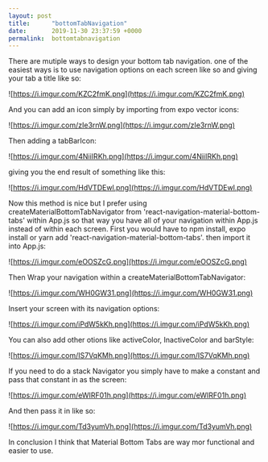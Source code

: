 ```yaml
---
layout: post
title:      "bottomTabNavigation"
date:       2019-11-30 23:37:59 +0000
permalink:  bottomtabnavigation
---
```



There are mutiple ways to design your bottom tab navigation. one of the easiest ways is to use navigation options on each screen like so and giving your tab a title like so:

![https://i.imgur.com/KZC2fmK.png](https://i.imgur.com/KZC2fmK.png)

And you can add an icon simply by importing from expo vector icons:

![https://i.imgur.com/zIe3rnW.png](https://i.imgur.com/zIe3rnW.png)

Then adding a tabBarIcon:

![https://i.imgur.com/4NiiIRKh.png](https://i.imgur.com/4NiiIRKh.png)

giving you the end result of something like this:

![https://i.imgur.com/HdVTDEwl.png](https://i.imgur.com/HdVTDEwl.png)

Now this method is nice but I prefer using createMaterialBottomTabNavigator from 'react-navigation-material-bottom-tabs' within App.js so that way you have all of your navigation within App.js instead of within each screen. First you would have to npm install, expo install or yarn add  'react-navigation-material-bottom-tabs'. then import it into App.js:


![https://i.imgur.com/eOOSZcG.png](https://i.imgur.com/eOOSZcG.png)

Then Wrap your navigation within a createMaterialBottomTabNavigator:

![https://i.imgur.com/WH0GW31.png](https://i.imgur.com/WH0GW31.png)

Insert your screen with its navigation options:

![https://i.imgur.com/iPdW5kKh.png](https://i.imgur.com/iPdW5kKh.png)

You can also add other otions like activeColor, InactiveColor and barStyle:

![https://i.imgur.com/IS7VqKMh.png](https://i.imgur.com/IS7VqKMh.png)

If you need to do a stack Navigator you simply have to make a constant and pass that constant in as the screen:

![https://i.imgur.com/eWIRF01h.png](https://i.imgur.com/eWIRF01h.png)

And then pass it in like so:

![https://i.imgur.com/Td3yumVh.png](https://i.imgur.com/Td3yumVh.png)

In conclusion I think that Material Bottom Tabs are way mor functional and easier to use.


